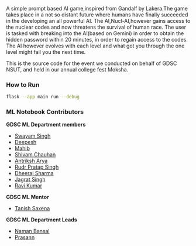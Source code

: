 A simple prompt based AI game,inspired from Gandalf by Lakera.The game takes place in a not so distant future where humans have finally succeeded in the developing an all powerful AI. The AI,Nucl-AI,however gains access to the nuclear codes and now threatens the survival of human race. The user is tasked with breaking into the AI(based on Gemini) in order to obtain the hidden password within 20 minutes, in order to regain access to the codes. The AI however evolves with each level and what got you through the one level might fail you the next time.

This is the source code for the event we conducted on behalf of GDSC NSUT, and held in our annual college fest Moksha.



### How to Run

```bash
flask --app main run --debug
```

### ML Notebook Contributors
**GDSC ML Department members**
- [Swayam Singh](https://github.com/nerdthingz)
- [Deepesh](https://github.com/therealdeepesh)
- [Mahib](https://github.com/mahib1)
- [Shivam Chauhan](https://github.com/deveonx)
- [Antriksh Arya](https://github.com/vdhkcheems)
- [Rudr Pratap Singh](https://github.com/rzzdr)
- [Dheeraj Sharma](https://github.com/greatnerve)
- [Jagrat Singh](https://github.com/jagrat04)
- [Ravi Kumar](https://github.com/RaviKumar300)
 
**GDSC ML Mentor**
- [Tanish Saxena](https://www.github.com/tanxena)
 
**GDSC ML Department Leads**
- [Naman Bansal](https://www.github.com/Nb4159)
- [Prasann](https://www.github.com/Prasan2004)

